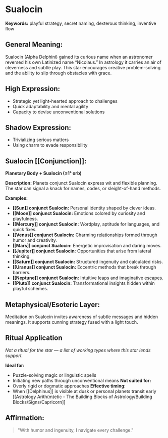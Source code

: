 # Sualocin


**Keywords:** playful strategy, secret naming, dexterous thinking, inventive flow

## General Meaning:
Sualocin (Alpha Delphini) gained its curious name when an astronomer reversed his own Latinized name “Nicolaus.” In astrology it carries an air of cleverness and subtle play. This star encourages creative problem-solving and the ability to slip through obstacles with grace.

## High Expression:
- Strategic yet light-hearted approach to challenges
- Quick adaptability and mental agility
- Capacity to devise unconventional solutions

## Shadow Expression:
- Trivializing serious matters
- Using charm to evade responsibility

## Sualocin [[Conjunction]]:

**Planetary Body + Sualocin (≤1° orb)**

**Description:**
Planets conjunct Sualocin express wit and flexible planning. The star can signal a knack for names, codes, or sleight-of-hand methods.

**Examples:**
- **[[Sun]] conjunct Sualocin:** Personal identity shaped by clever ideas.
- **[[Moon]] conjunct Sualocin:** Emotions colored by curiosity and playfulness.
- **[[Mercury]] conjunct Sualocin:** Wordplay, aptitude for languages, and quick fixes.
- **[[Venus]] conjunct Sualocin:** Charming relationships formed through humor and creativity.
- **[[Mars]] conjunct Sualocin:** Energetic improvisation and daring moves.
- **[[Jupiter]] conjunct Sualocin:** Opportunities that arise from lateral thinking.
- **[[Saturn]] conjunct Sualocin:** Structured ingenuity and calculated risks.
- **[[Uranus]] conjunct Sualocin:** Eccentric methods that break through barriers.
- **[[Neptune]] conjunct Sualocin:** Intuitive leaps and imaginative escapes.
- **[[Pluto]] conjunct Sualocin:** Transformational insights hidden within playful schemes.

## Metaphysical/Esoteric Layer:
Meditation on Sualocin invites awareness of subtle messages and hidden meanings. It supports cunning strategy fused with a light touch.

## Ritual Application
*Not a ritual for the star — a list of working types where this star lends support.*

**Ideal for:**
- Puzzle-solving magic or linguistic spells
- Initiating new paths through unconventional means
**Not suited for:**
- Overly rigid or dogmatic approaches
**Effective timing:**
- When [[Delphinus]] is visible at dusk or personal planets transit early [[Astrology Arith(m)etic - The Building Blocks of Astrology/Building Blocks/Signs/Capricorn]]

## Affirmation:

> "With humor and ingenuity, I navigate every challenge."

